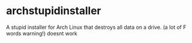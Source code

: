 # archstupidinstaller
A stupid installer for Arch Linux that destroys all data on a drive. (a lot of F words warning!)
doesnt work
